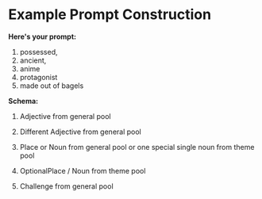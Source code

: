 # Example Prompt Construction

**Here's your prompt:**
  1. possessed, 
  2. ancient, 
  3. anime
  4. protagonist
  5. made out of bagels

**Schema:**
  1. Adjective from general pool
  
  2. Different Adjective from general pool
  
  3. Place or Noun from general pool or one special single noun from theme pool
  
  4. OptionalPlace / Noun from theme pool
  
  5. Challenge from general pool